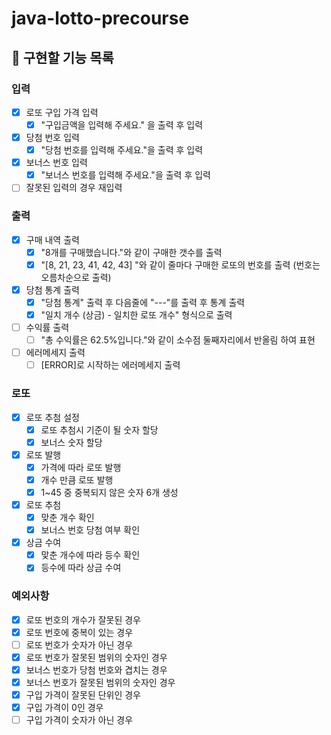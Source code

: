 # java-lotto-precourse

## 🎯 구현할 기능 목록

### 입력

- [X] 로또 구입 가격 입력
    - [X] "구입금액을 입력해 주세요." 을 출력 후 입력
- [X] 당첨 번호 입력
    - [X] "당첨 번호를 입력해 주세요."을 출력 후 입력
- [X] 보너스 번호 입력
    - [X] "보너스 번호를 입력해 주세요."을 출력 후 입력
- [ ] 잘못된 입력의 경우 재입력

### 출력

- [X] 구매 내역 출력
    - [X] "8개를 구매했습니다."와 같이 구매한 갯수를 출력
    - [X] "[8, 21, 23, 41, 42, 43] "와 같이 줄마다 구매한 로또의 번호를 출력 (번호는 오름차순으로 출력)
- [X] 당첨 통계 출력
    - [X] "당첨 통계" 출력 후 다음줄에 "---"를 출력 후 통계 출력
    - [X] "일치 개수 (상금) - 일치한 로또 개수" 형식으로 출력
- [ ] 수익률 출력
    - [ ] "총 수익률은 62.5%입니다."와 같이 소수점 둘째자리에서 반올림 하여 표현
- [ ] 에러메세지 출력
    - [ ] [ERROR]로 시작하는 에러메세지 출력

### 로또

- [X] 로또 추첨 설정
    - [X] 로또 추첨시 기준이 될 숫자 할당
    - [X] 보너스 숫자 할당
- [X] 로또 발행
    - [X] 가격에 따라 로또 발행
    - [X] 개수 만큼 로또 발행
    - [X] 1~45 중 중복되지 않은 숫자 6개 생성
- [X] 로또 추첨
    - [X] 맞춘 개수 확인
    - [X] 보너스 번호 당첨 여부 확인
- [X] 상금 수여
    - [X] 맟춘 개수에 따라 등수 확인
    - [X] 등수에 따라 상금 수여

### 예외사항

- [X] 로또 번호의 개수가 잘못된 경우
- [X] 로또 번호에 중복이 있는 경우
- [ ] 로또 번호가 숫자가 아닌 경우
- [X] 로또 번호가 잘못된 범위의 숫자인 경우
- [X] 보너스 번호가 당첨 번호와 겹치는 경우
- [X] 보너스 번호가 잘못된 범위의 숫자인 경우
- [X] 구입 가격이 잘못된 단위인 경우
- [X] 구입 가격이 0인 경우
- [ ] 구입 가격이 숫자가 아닌 경우